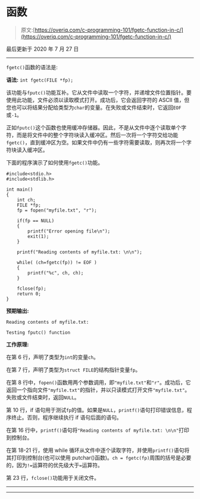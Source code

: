 # 函数

> 原文:[https://overiq.com/c-programming-101/fgetc-function-in-c/](https://overiq.com/c-programming-101/fgetc-function-in-c/)

最后更新于 2020 年 7 月 27 日

* * *

`fgetc()`函数的语法是:

**语法:** `int fgetc(FILE *fp);`

该功能与`fputc()`功能互补。它从文件中读取一个字符，并递增文件位置指针。要使用此功能，文件必须以读取模式打开。成功后，它会返回字符的 ASCII 值，但您也可以将结果分配给类型为`char`的变量。在失败或文件结束时，它返回`EOF`或`-1`。

正如`fputc()`这个函数也使用缓冲存储器。因此，不是从文件中逐个读取单个字符，而是将文件中的整个字符块读入缓冲区。然后一次将一个字符交给功能`fgetc()`，直到缓冲区为空。如果文件中仍有一些字符需要读取，则再次将一个字符块读入缓冲区。

下面的程序演示了如何使用`fgetc()`功能。

```
#include<stdio.h>
#include<stdlib.h>

int main()
{
    int ch;
    FILE *fp;
    fp = fopen("myfile.txt", "r");

    if(fp == NULL)
    {
        printf("Error opening file\n");
        exit(1);
    }

    printf("Reading contents of myfile.txt: \n\n");

    while( (ch=fgetc(fp)) != EOF )
    {
        printf("%c", ch, ch);
    }

    fclose(fp);
    return 0;
}

```

**预期输出:**

```
Reading contents of myfile.txt:

Testing fputc() function

```

**工作原理:**

在第 6 行，声明了类型为`int`的变量`ch`。

在第 7 行，声明了类型为`struct FILE`的结构指针变量`fp`。

在第 8 行中，`fopen()`函数用两个参数调用，即`"myfile.txt"`和`"r"`。成功后，它返回一个指向文件`"myfile.txt"`的指针，并以只读模式打开文件`"myfile.txt"`。失败或文件结束时，返回`NULL`。

第 10 行，if 语句用于测试`fp`的值。如果是`NULL`，`printf()`语句打印错误信息，程序终止。否则，程序继续执行 if 语句后面的语句。

在第 16 行中，`printf()`语句将`"Reading contents of myfile.txt: \n\n"`打印到控制台。

在第 18-21 行，使用 while 循环从文件中逐个读取字符，并使用`printf()`语句将其打印到控制台(也可以使用 putchar()函数)。`ch = fgetc(fp)`周围的括号是必要的，因为`!=`运算符的优先级大于`=`运算符。

第 23 行，`fclose()`功能用于关闭文件。

* * *

* * *
